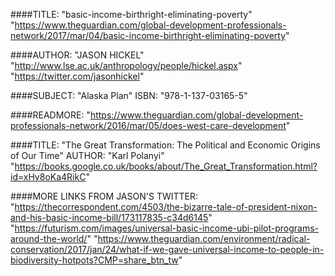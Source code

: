 ####TITLE: "basic-income-birthright-eliminating-poverty"
"https://www.theguardian.com/global-development-professionals-network/2017/mar/04/basic-income-birthright-eliminating-poverty"

####AUTHOR: "JASON HICKEL"
"http://www.lse.ac.uk/anthropology/people/hickel.aspx"
"https://twitter.com/jasonhickel"

####SUBJECT: "Alaska Plan"
ISBN: "978-1-137-03165-5"

####READMORE:
"https://www.theguardian.com/global-development-professionals-network/2016/mar/05/does-west-care-development"

####TITLE: "The Great Transformation: The Political and Economic Origins of Our Time"
AUTHOR: "Karl Polanyi"
"https://books.google.co.uk/books/about/The_Great_Transformation.html?id=xHy8oKa4RikC"

####MORE LINKS FROM JASON'S TWITTER: 
"https://thecorrespondent.com/4503/the-bizarre-tale-of-president-nixon-and-his-basic-income-bill/173117835-c34d6145"
"https://futurism.com/images/universal-basic-income-ubi-pilot-programs-around-the-world/"
"https://www.theguardian.com/environment/radical-conservation/2017/jan/24/what-if-we-gave-universal-income-to-people-in-biodiversity-hotpots?CMP=share_btn_tw"